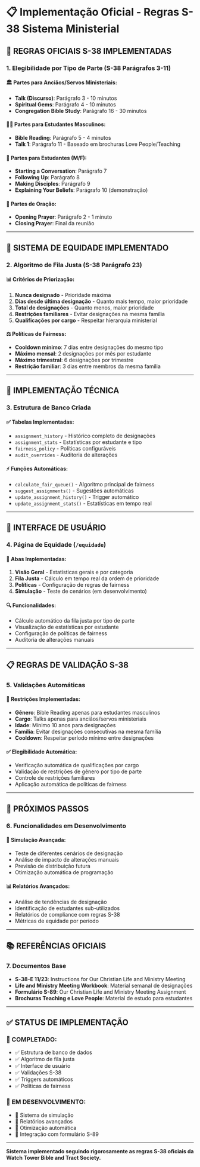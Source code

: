 # 📋 Implementação Oficial - Regras S-38 Sistema Ministerial

## 🎯 **REGRAS OFICIAIS S-38 IMPLEMENTADAS**

### **1. Elegibilidade por Tipo de Parte (S-38 Parágrafos 3-11)**

#### **🏛️ Partes para Anciãos/Servos Ministeriais:**
- **Talk (Discurso)**: Parágrafo 3 - 10 minutos
- **Spiritual Gems**: Parágrafo 4 - 10 minutos  
- **Congregation Bible Study**: Parágrafo 16 - 30 minutos

#### **👨‍🎓 Partes para Estudantes Masculinos:**
- **Bible Reading**: Parágrafo 5 - 4 minutos
- **Talk 1**: Parágrafo 11 - Baseado em brochuras Love People/Teaching

#### **👥 Partes para Estudantes (M/F):**
- **Starting a Conversation**: Parágrafo 7
- **Following Up**: Parágrafo 8  
- **Making Disciples**: Parágrafo 9
- **Explaining Your Beliefs**: Parágrafo 10 (demonstração)

#### **🙏 Partes de Oração:**
- **Opening Prayer**: Parágrafo 2 - 1 minuto
- **Closing Prayer**: Final da reunião

---

## 🚀 **SISTEMA DE EQUIDADE IMPLEMENTADO**

### **2. Algoritmo de Fila Justa (S-38 Parágrafo 23)**

#### **📊 Critérios de Priorização:**
1. **Nunca designado** - Prioridade máxima
2. **Dias desde última designação** - Quanto mais tempo, maior prioridade
3. **Total de designações** - Quanto menos, maior prioridade
4. **Restrições familiares** - Evitar designações na mesma família
5. **Qualificações por cargo** - Respeitar hierarquia ministerial

#### **⚖️ Políticas de Fairness:**
- **Cooldown mínimo**: 7 dias entre designações do mesmo tipo
- **Máximo mensal**: 2 designações por mês por estudante
- **Máximo trimestral**: 6 designações por trimestre
- **Restrição familiar**: 3 dias entre membros da mesma família

---

## 🔧 **IMPLEMENTAÇÃO TÉCNICA**

### **3. Estrutura de Banco Criada**

#### **✅ Tabelas Implementadas:**
- `assignment_history` - Histórico completo de designações
- `assignment_stats` - Estatísticas por estudante e tipo
- `fairness_policy` - Políticas configuráveis
- `audit_overrides` - Auditoria de alterações

#### **⚡ Funções Automáticas:**
- `calculate_fair_queue()` - Algoritmo principal de fairness
- `suggest_assignments()` - Sugestões automáticas
- `update_assignment_history()` - Trigger automático
- `update_assignment_stats()` - Estatísticas em tempo real

---

## 📱 **INTERFACE DE USUÁRIO**

### **4. Página de Equidade (`/equidade`)**

#### **🎨 Abas Implementadas:**
1. **Visão Geral** - Estatísticas gerais e por categoria
2. **Fila Justa** - Cálculo em tempo real da ordem de prioridade
3. **Políticas** - Configuração de regras de fairness
4. **Simulação** - Teste de cenários (em desenvolvimento)

#### **🔍 Funcionalidades:**
- Cálculo automático da fila justa por tipo de parte
- Visualização de estatísticas por estudante
- Configuração de políticas de fairness
- Auditoria de alterações manuais

---

## 📋 **REGRAS DE VALIDAÇÃO S-38**

### **5. Validações Automáticas**

#### **🚫 Restrições Implementadas:**
- **Gênero**: Bible Reading apenas para estudantes masculinos
- **Cargo**: Talks apenas para anciãos/servos ministeriais
- **Idade**: Mínimo 10 anos para designações
- **Família**: Evitar designações consecutivas na mesma família
- **Cooldown**: Respeitar período mínimo entre designações

#### **✅ Elegibilidade Automática:**
- Verificação automática de qualificações por cargo
- Validação de restrições de gênero por tipo de parte
- Controle de restrições familiares
- Aplicação automática de políticas de fairness

---

## 🎯 **PRÓXIMOS PASSOS**

### **6. Funcionalidades em Desenvolvimento**

#### **🔮 Simulação Avançada:**
- Teste de diferentes cenários de designação
- Análise de impacto de alterações manuais
- Previsão de distribuição futura
- Otimização automática de programação

#### **📊 Relatórios Avançados:**
- Análise de tendências de designação
- Identificação de estudantes sub-utilizados
- Relatórios de compliance com regras S-38
- Métricas de equidade por período

---

## 📚 **REFERÊNCIAS OFICIAIS**

### **7. Documentos Base**

- **S-38-E 11/23**: Instructions for Our Christian Life and Ministry Meeting
- **Life and Ministry Meeting Workbook**: Material semanal de designações
- **Formulário S-89**: Our Christian Life and Ministry Meeting Assignment
- **Brochuras Teaching e Love People**: Material de estudo para estudantes

---

## ✅ **STATUS DE IMPLEMENTAÇÃO**

### **🎉 COMPLETADO:**
- ✅ Estrutura de banco de dados
- ✅ Algoritmo de fila justa
- ✅ Interface de usuário
- ✅ Validações S-38
- ✅ Triggers automáticos
- ✅ Políticas de fairness

### **🚧 EM DESENVOLVIMENTO:**
- 🔄 Sistema de simulação
- 🔄 Relatórios avançados
- 🔄 Otimização automática
- 🔄 Integração com formulário S-89

---

**Sistema implementado seguindo rigorosamente as regras S-38 oficiais da Watch Tower Bible and Tract Society.**
